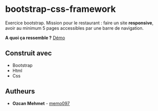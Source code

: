 # bootstrap-css-framework
Exercice bootstrap. Mission pour le restaurant : faire un site **responsive**, avoir au minimum 5 pages accessibles par une barre de navigation.

**A quoi ça ressemble ?**
[Démo](https://memo097.github.io/bootstrap-css-framework/)

## Construit avec
* Bootstrap
* Html
* Css

## Autheurs
* **Ozcan Mehmet** - [memo097](https://github.com/https://github.com/memo097)
